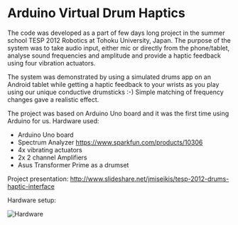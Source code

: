 Arduino Virtual Drum Haptics
==================

The code was developed as a part of few days long project in the 
summer school TESP 2012 Robotics at Tohoku University, Japan. 
The purpose of the system was to take audio input, either mic or 
directly from the phone/tablet, analyse sound frequencies and amplitude 
and provide a haptic feedback using four vibration actuators.

The system was demonstrated by using a simulated drums app on an Android 
tablet while getting a haptic feedback to your wrists as you play using 
our unique conductive drumsticks :-) Simple matching of frequency changes gave 
a realistic effect.

The project was based on Arduino Uno board and it was the first time using Arduino 
for us. Hardware used:
* Arduino Uno board
* Spectrum Analyzer https://www.sparkfun.com/products/10306
* 4x vibrating actuators
* 2x 2 channel Amplifiers
* Asus Transformer Prime as a drumset

Project presentation: http://www.slideshare.net/jmiseikis/tesp-2012-drums-haptic-interface

Hardware setup:

![Hardware](https://raw.github.com/jmiseikis/ArduinoDrumHaptics/master/Images/hardware.jpg)
